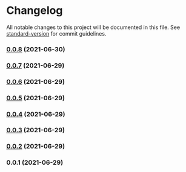 # Changelog

All notable changes to this project will be documented in this file. See [standard-version](https://github.com/conventional-changelog/standard-version) for commit guidelines.

### [0.0.8](https://github.com/igorkamyshev/yt-listen/compare/v0.0.7...v0.0.8) (2021-06-30)

### [0.0.7](https://github.com/igorkamyshev/yt-listen/compare/v0.0.6...v0.0.7) (2021-06-29)

### [0.0.6](https://github.com/igorkamyshev/yt-listen/compare/v0.0.5...v0.0.6) (2021-06-29)

### [0.0.5](https://github.com/igorkamyshev/yt-listen/compare/v0.0.4...v0.0.5) (2021-06-29)

### [0.0.4](https://github.com/igorkamyshev/yt-listen/compare/v0.0.3...v0.0.4) (2021-06-29)

### [0.0.3](https://github.com/igorkamyshev/yt-listen/compare/v0.0.2...v0.0.3) (2021-06-29)

### [0.0.2](https://github.com/igorkamyshev/yt-listen/compare/v0.0.1...v0.0.2) (2021-06-29)

### 0.0.1 (2021-06-29)
